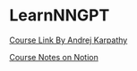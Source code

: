 # LearnNNGPT
[Course Link By Andrej Karpathy](https://www.youtube.com/playlist?list=PLAqhIrjkxbuWI23v9cThsA9GvCAUhRvKZ)

[Course Notes on Notion](https://harmless-baseball-3bb.notion.site/Neural-Networks-Zero-to-Hero-47ba648fe9c34e628d2db5ce68b13eea)
